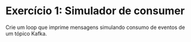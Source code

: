 # Exercício 1: Simulador de consumer

Crie um loop que imprime mensagens simulando consumo de eventos de um tópico Kafka.